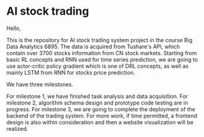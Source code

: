 # AI stock trading

Hello,

This is the repository for AI stock trading system project in the course Big Data Analytics 6895.
The data is acquired from Tushare's API, which contain over 3700 stocks information from CN stock markets.
Starting from basic RL concepts and RNN used for time series prediction, we are going to use actor-critic policy gradient which is one of DRL concepts, as well as mainly LSTM from RNN for stocks price prediction.

We have three milestones.

For milestone 1, we have finished task analysis and data acquisition.
For milestone 2, algorithm schema design and prototype code testing are in progress.
For milestone 3, we are going to complete the deployment of the backend  of the trading system.
For more work, if time permitted, a frontend design is also within consideration and then a website visualization will be realized. 
